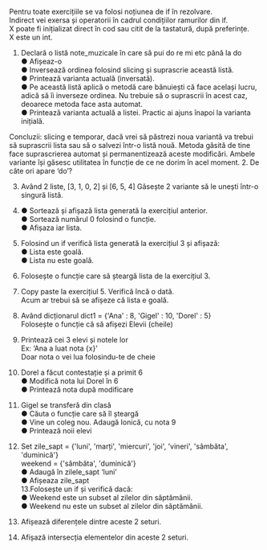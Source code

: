Pentru toate exercițiile se va folosi noțiunea de if în rezolvare.\
Indirect vei exersa și operatorii în cadrul condițiilor ramurilor din if.\
X poate fi inițializat direct în cod sau citit de la tastatură, după preferințe.\
X este un int.
1. Declară o listă note_muzicale în care să pui do re mi etc până la do\
● Afișeaz-o\
● Inversează ordinea folosind slicing și suprascrie această listă.\
● Printează varianta actuală (inversată).\
● Pe această listă aplică o metodă care bănuiești că face același lucru,
adică să îi inverseze ordinea. Nu trebuie să o suprascrii în acest caz,
deoarece metoda face asta automat.\
● Printează varianta actuală a listei. Practic ai ajuns înapoi la varianta
inițială.

Concluzii: slicing e temporar, dacă vrei să păstrezi noua variantă va trebui să
suprascrii lista sau să o salvezi într-o listă nouă. Metoda găsită de tine face
suprascrierea automat și permanentizează aceste modificări. Ambele variante
își găsesc utilitatea în funcție de ce ne dorim în acel moment.
2. De câte ori apare ‘do’?

3. Având 2 liste, [3, 1, 0, 2] și [6, 5, 4]
Găsește 2 variante să le unești într-o singură listă.

4. ● Sortează și afișază lista generată la exercițiul anterior.\
● Sortează numărul 0 folosind o funcție.\
● Afișaza iar lista.
5. Folosind un if verifică lista generată la exercițiul 3 și afișază:\
● Lista este goală.\
● Lista nu este goală.
6. Folosește o funcție care să șteargă lista de la exercițiul 3.
7. Copy paste la exercițiul 5. Verifică încă o dată.\
Acum ar trebui să se afișeze că lista e goală.
8. Având dicționarul dict1 = {'Ana' : 8, 'Gigel' : 10, 'Dorel' : 5}\
Folosește o funcție că să afișezi Elevii (cheile)
9. Printează cei 3 elevi și notele lor\
Ex: ‘Ana a luat nota {x}’\
Doar nota o vei lua folosindu-te de cheie
10. Dorel a făcut contestație și a primit 6\
● Modifică nota lui Dorel în 6\
● Printează nota după modificare
11. Gigel se transferă din clasă\
● Căuta o funcție care să îl șteargă\
● Vine un coleg nou. Adaugă Ionică, cu nota 9\
● Printează noii elevi
12. Set zile_sapt = {'luni', 'marți', 'miercuri', 'joi', 'vineri', 'sâmbăta', 'duminică'}\
weekend = {'sâmbăta', 'duminică'}\
● Adaugă în zilele_sapt ‘luni’\
● Afișeaza zile_sapt\
13.Folosește un if și verifică dacă:\
● Weekend este un subset al zilelor din săptămânii.\
● Weekend nu este un subset al zilelor din săptămânii.
14. Afișează diferențele dintre aceste 2 seturi.
15. Afișază intersecția elementelor din aceste 2 seturi.